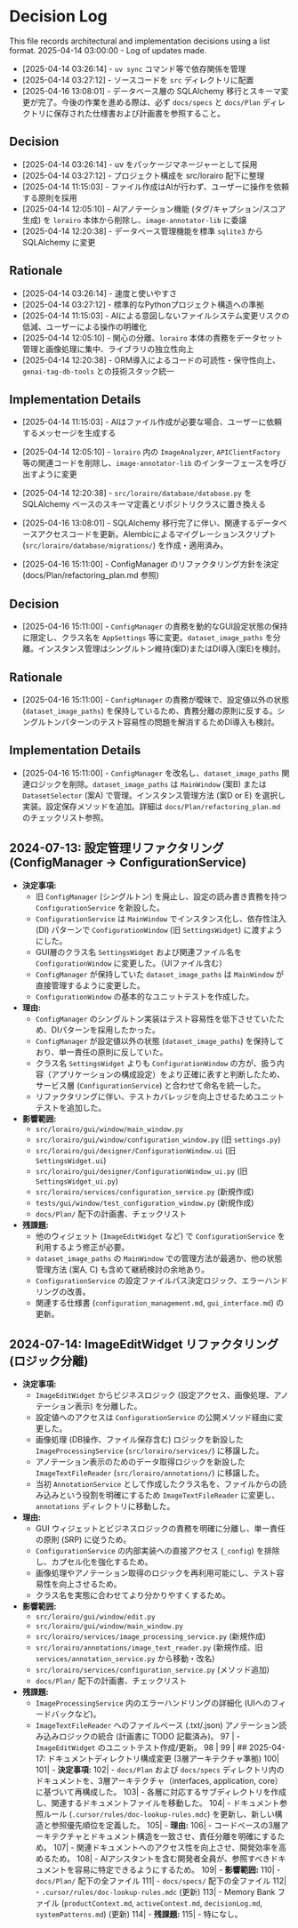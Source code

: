 # Decision Log

This file records architectural and implementation decisions using a list format.
2025-04-14 03:00:00 - Log of updates made.

* [2025-04-14 03:26:14] - `uv sync` コマンド等で依存関係を管理
* [2025-04-14 03:27:12] - ソースコードを `src` ディレクトリに配置
* [2025-04-16 13:08:01] - データベース層の SQLAlchemy 移行とスキーマ変更が完了。今後の作業を進める際は、必ず `docs/specs` と `docs/Plan` ディレクトリに保存された仕様書および計画書を参照すること。

## Decision

* [2025-04-14 03:26:14] - uv をパッケージマネージャーとして採用
* [2025-04-14 03:27:12] - プロジェクト構成を src/lorairo 配下に整理
* [2025-04-14 11:15:03] - ファイル作成はAIが行わず、ユーザーに操作を依頼する原則を採用
* [2025-04-14 12:05:10] - AIアノテーション機能 (タグ/キャプション/スコア生成) を `lorairo` 本体から削除し、`image-annotator-lib` に委譲
* [2025-04-14 12:20:38] - データベース管理機能を標準 `sqlite3` から SQLAlchemy に変更

## Rationale

* [2025-04-14 03:26:14] - 速度と使いやすさ
* [2025-04-14 03:27:12] - 標準的なPythonプロジェクト構造への準拠
* [2025-04-14 11:15:03] - AIによる意図しないファイルシステム変更リスクの低減、ユーザーによる操作の明確化
* [2025-04-14 12:05:10] - 関心の分離、`lorairo` 本体の責務をデータセット管理と画像処理に集中、ライブラリの独立性向上
* [2025-04-14 12:20:38] - ORM導入によるコードの可読性・保守性向上、`genai-tag-db-tools` との技術スタック統一

## Implementation Details

* [2025-04-14 11:15:03] - AIはファイル作成が必要な場合、ユーザーに依頼するメッセージを生成する
* [2025-04-14 12:05:10] - `lorairo` 内の `ImageAnalyzer`, `APIClientFactory` 等の関連コードを削除し、`image-annotator-lib` のインターフェースを呼び出すように変更
* [2025-04-14 12:20:38] - `src/lorairo/database/database.py` を SQLAlchemy ベースのスキーマ定義とリポジトリクラスに置き換える
* [2025-04-16 13:08:01] - SQLAlchemy 移行完了に伴い、関連するデータベースアクセスコードを更新。Alembicによるマイグレーションスクリプト (`src/lorairo/database/migrations/`) を作成・適用済み。

* [2025-04-16 15:11:00] - ConfigManager のリファクタリング方針を決定 (docs/Plan/refactoring_plan.md 参照)

## Decision

* [2025-04-16 15:11:00] - `ConfigManager` の責務を動的なGUI設定状態の保持に限定し、クラス名を `AppSettings` 等に変更。`dataset_image_paths` を分離。インスタンス管理はシングルトン維持(案D)またはDI導入(案E)を検討。

## Rationale

* [2025-04-16 15:11:00] - `ConfigManager` の責務が曖昧で、設定値以外の状態 (`dataset_image_paths`) を保持しているため、責務分離の原則に反する。シングルトンパターンのテスト容易性の問題を解消するためDI導入も検討。

## Implementation Details

* [2025-04-16 15:11:00] - `ConfigManager` を改名し、`dataset_image_paths` 関連ロジックを削除。`dataset_image_paths` は `MainWindow` (案B) または `DatasetSelector` (案A) で管理。インスタンス管理方法 (案D or E) を選択し実装。設定保存メソッドを追加。詳細は `docs/Plan/refactoring_plan.md` のチェックリスト参照。

## 2024-07-13: 設定管理リファクタリング (ConfigManager -> ConfigurationService)

- **決定事項:**
    - 旧 `ConfigManager` (シングルトン) を廃止し、設定の読み書き責務を持つ `ConfigurationService` を新設した。
    - `ConfigurationService` は `MainWindow` でインスタンス化し、依存性注入 (DI) パターンで `ConfigurationWindow` (旧 `SettingsWidget`) に渡すようにした。
    - GUI層のクラス名 `SettingsWidget` および関連ファイル名を `ConfigurationWindow` に変更した。（UIファイル含む）
    - `ConfigManager` が保持していた `dataset_image_paths` は `MainWindow` が直接管理するように変更した。
    - `ConfigurationWindow` の基本的なユニットテストを作成した。
- **理由:**
    - `ConfigManager` のシングルトン実装はテスト容易性を低下させていたため、DIパターンを採用したかった。
    - `ConfigManager` が設定値以外の状態 (`dataset_image_paths`) を保持しており、単一責任の原則に反していた。
    - クラス名 `SettingsWidget` よりも `ConfigurationWindow` の方が、扱う内容（アプリケーションの構成設定）をより正確に表すと判断したため、サービス層 (`ConfigurationService`) と合わせて命名を統一した。
    - リファクタリングに伴い、テストカバレッジを向上させるためユニットテストを追加した。
- **影響範囲:**
    - `src/lorairo/gui/window/main_window.py`
    - `src/lorairo/gui/window/configuration_window.py` (旧 `settings.py`)
    - `src/lorairo/gui/designer/ConfigurationWindow.ui` (旧 `SettingsWidget.ui`)
    - `src/lorairo/gui/designer/ConfigurationWindow_ui.py` (旧 `SettingsWidget_ui.py`)
    - `src/lorairo/services/configuration_service.py` (新規作成)
    - `tests/gui/window/test_configuration_window.py` (新規作成)
    - `docs/Plan/` 配下の計画書、チェックリスト
- **残課題:**
    - 他のウィジェット (`ImageEditWidget` など) で `ConfigurationService` を利用するよう修正が必要。
    - `dataset_image_paths` の `MainWindow` での管理方法が最適か、他の状態管理方法 (案A, C) も含めて継続検討の余地あり。
    - `ConfigurationService` の設定ファイルパス決定ロジック、エラーハンドリングの改善。
    - 関連する仕様書 (`configuration_management.md`, `gui_interface.md`) の更新。

## 2024-07-14: ImageEditWidget リファクタリング (ロジック分離)

- **決定事項:**
    - `ImageEditWidget` からビジネスロジック (設定アクセス、画像処理、アノテーション表示) を分離した。
    - 設定値へのアクセスは `ConfigurationService` の公開メソッド経由に変更した。
    - 画像処理 (DB操作、ファイル保存含む) ロジックを新設した `ImageProcessingService` (`src/lorairo/services/`) に移譲した。
    - アノテーション表示のためのデータ取得ロジックを新設した `ImageTextFileReader` (`src/lorairo/annotations/`) に移譲した。
    - 当初 `AnnotationService` として作成したクラス名を、ファイルからの読み込みという役割を明確にするため `ImageTextFileReader` に変更し、`annotations` ディレクトリに移動した。
- **理由:**
    - GUI ウィジェットとビジネスロジックの責務を明確に分離し、単一責任の原則 (SRP) に従うため。
    - `ConfigurationService` の内部実装への直接アクセス (`_config`) を排除し、カプセル化を強化するため。
    - 画像処理やアノテーション取得のロジックを再利用可能にし、テスト容易性を向上させるため。
    - クラス名を実態に合わせてより分かりやすくするため。
- **影響範囲:**
    - `src/lorairo/gui/window/edit.py`
    - `src/lorairo/gui/window/main_window.py`
    - `src/lorairo/services/image_processing_service.py` (新規作成)
    - `src/lorairo/annotations/image_text_reader.py` (新規作成、旧 `services/annotation_service.py` から移動・改名)
    - `src/lorairo/services/configuration_service.py` (メソッド追加)
    - `docs/Plan/` 配下の計画書、チェックリスト
- **残課題:**
    - `ImageProcessingService` 内のエラーハンドリングの詳細化 (UIへのフィードバックなど)。
    - `ImageTextFileReader` へのファイルベース (.txt/.json) アノテーション読み込みロジックの統合 (計画書に TODO 記載済み)。
    97 |     - `ImageEditWidget` のユニットテスト作成/更新。
    98 |
    99 | ## 2025-04-17: ドキュメントディレクトリ構成変更 (3層アーキテクチャ準拠)
    100|
    101| - **決定事項:**
    102|     - `docs/Plan` および `docs/specs` ディレクトリ内のドキュメントを、3層アーキテクチャ（interfaces, application, core）に基づいて再構成した。
    103|     - 各層に対応するサブディレクトリを作成し、関連するドキュメントファイルを移動した。
    104|     - ドキュメント参照ルール (`.cursor/rules/doc-lookup-rules.mdc`) を更新し、新しい構造と参照優先順位を定義した。
    105| - **理由:**
    106|     - コードベースの3層アーキテクチャとドキュメント構造を一致させ、責任分離を明確にするため。
    107|     - 関連ドキュメントへのアクセス性を向上させ、開発効率を高めるため。
    108|     - AIアシスタントを含む開発者全員が、参照すべきドキュメントを容易に特定できるようにするため。
    109| - **影響範囲:**
    110|     - `docs/Plan/` 配下の全ファイル
    111|     - `docs/specs/` 配下の全ファイル
    112|     - `.cursor/rules/doc-lookup-rules.mdc` (更新)
    113|     - Memory Bank ファイル (`productContext.md`, `activeContext.md`, `decisionLog.md`, `systemPatterns.md`) (更新)
    114| - **残課題:**
    115|     - 特になし。
